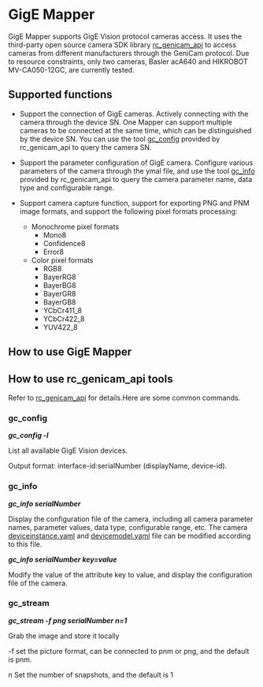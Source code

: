 # GigE Mapper

GigE Mapper supports GigE Vision protocol cameras access. It uses the third-party open source camera SDK library [rc_genicam_api](https://github.com/roboception/rc_genicam_api) to access cameras from different manufacturers through the GeniCam protocol. Due to resource constraints, only two cameras, Basler acA640 and HIKROBOT MV-CA050-12GC, are currently tested.

## Supported functions

- Support the connection of GigE cameras. Actively connecting with the camera through the device SN. One Mapper can support multiple cameras to be connected at the same time, which can be distinguished by the device SN. You can use the tool [gc_config](#gc_config) provided by rc_genicam_api to query the camera SN.
- Support the parameter configuration of GigE camera. Configure various parameters of the camera through the ymal file, and use the tool [gc_info](#gc_info) provided by rc_genicam_api to query the camera parameter name, data type and configurable range.
- Support camera capture function, support for exporting PNG and PNM image formats, and support the following pixel formats processing:

  - Monochrome pixel formats 
    - Mono8
    - Confidence8
    - Error8
  - Color pixel formats 
    - RGB8
    - BayerRG8
    - BayerBG8
    - BayerGR8
    - BayerGB8
    - YCbCr411_8
    - YCbCr422_8
    - YUV422_8


## How to use GigE Mapper







## How to use rc_genicam_api tools

Refer to [rc_genicam_api](https://github.com/roboception/rc_genicam_api#readme) for details.Here are some common commands.

### gc_config

***gc_config -l***

List all available GigE Vision devices.

Output format: interface-id:serialNumber (displayName, device-id).

### gc_info

***gc_info serialNumber***

Display the configuration  file of the camera, including all camera parameter names, parameter values, data type, configurable range, etc. The camera [deviceinstance.yaml](./crd_example/deviceinstance.yaml) and [devicemodel.yaml](./crd_example/devicemodel.yaml) file can be modified according to this file.

***gc_info serialNumber key=value***

Modify the value of the attribute key to value, and display the configuration  file of the camera.

### gc_stream

***gc_stream -f png serialNumber n=1***

Grab the image and store it locally

-f set the picture format, can be connected to pnm or png, and the default is pnm.

n Set the number of snapshots, and the default is 1
